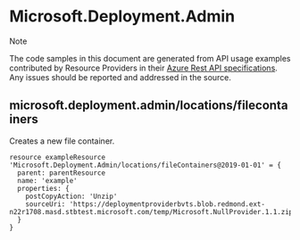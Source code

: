 # Microsoft.Deployment.Admin
  
> [!NOTE]
> The code samples in this document are generated from API usage examples contributed by Resource Providers in their [Azure Rest API specifications](https://github.com/Azure/azure-rest-api-specs). Any issues should be reported and addressed in the source.


## microsoft.deployment.admin/locations/filecontainers

Creates a new file container.
```bicep
resource exampleResource 'Microsoft.Deployment.Admin/locations/fileContainers@2019-01-01' = {
  parent: parentResource 
  name: 'example'
  properties: {
    postCopyAction: 'Unzip'
    sourceUri: 'https://deploymentproviderbvts.blob.redmond.ext-n22r1708.masd.stbtest.microsoft.com/temp/Microsoft.NullProvider.1.1.zip'
  }
}
```
